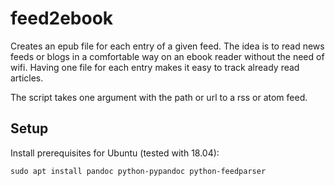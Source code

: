 # feed2ebook

Creates an epub file for each entry of a given feed.
The idea is to read news feeds or blogs in a comfortable way on an ebook reader without the need of wifi.
Having one file for each entry makes it easy to track already read articles.

The script takes one argument with the path or url to a rss or atom feed.

## Setup

Install prerequisites for Ubuntu (tested with 18.04):

```
sudo apt install pandoc python-pypandoc python-feedparser
```
